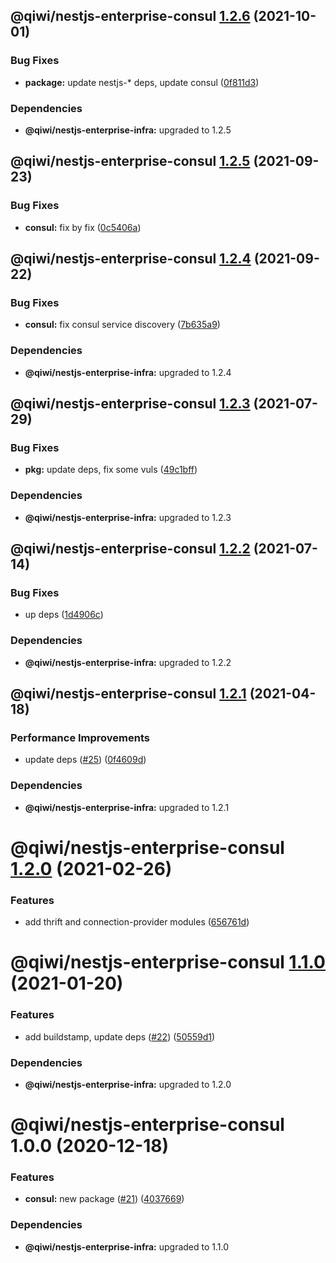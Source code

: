 ## @qiwi/nestjs-enterprise-consul [1.2.6](https://github.com/qiwi/nestjs-enterprise/compare/@qiwi/nestjs-enterprise-consul@1.2.5...@qiwi/nestjs-enterprise-consul@1.2.6) (2021-10-01)


### Bug Fixes

* **package:** update nestjs-* deps, update consul ([0f811d3](https://github.com/qiwi/nestjs-enterprise/commit/0f811d3e0a52dfb4726774aaf94dc7ba914b296d))





### Dependencies

* **@qiwi/nestjs-enterprise-infra:** upgraded to 1.2.5

## @qiwi/nestjs-enterprise-consul [1.2.5](https://github.com/qiwi/nestjs-enterprise/compare/@qiwi/nestjs-enterprise-consul@1.2.4...@qiwi/nestjs-enterprise-consul@1.2.5) (2021-09-23)


### Bug Fixes

* **consul:** fix by fix ([0c5406a](https://github.com/qiwi/nestjs-enterprise/commit/0c5406ada928f7834b517d3cfb79b4b439ccad0e))

## @qiwi/nestjs-enterprise-consul [1.2.4](https://github.com/qiwi/nestjs-enterprise/compare/@qiwi/nestjs-enterprise-consul@1.2.3...@qiwi/nestjs-enterprise-consul@1.2.4) (2021-09-22)


### Bug Fixes

* **consul:** fix consul service discovery ([7b635a9](https://github.com/qiwi/nestjs-enterprise/commit/7b635a9925358fe60de3af070e3b6f358595910c))





### Dependencies

* **@qiwi/nestjs-enterprise-infra:** upgraded to 1.2.4

## @qiwi/nestjs-enterprise-consul [1.2.3](https://github.com/qiwi/nestjs-enterprise/compare/@qiwi/nestjs-enterprise-consul@1.2.2...@qiwi/nestjs-enterprise-consul@1.2.3) (2021-07-29)


### Bug Fixes

* **pkg:** update deps, fix some vuls ([49c1bff](https://github.com/qiwi/nestjs-enterprise/commit/49c1bff99d37e3b95569e85e4210f164884b2ca2))





### Dependencies

* **@qiwi/nestjs-enterprise-infra:** upgraded to 1.2.3

## @qiwi/nestjs-enterprise-consul [1.2.2](https://github.com/qiwi/nestjs-enterprise/compare/@qiwi/nestjs-enterprise-consul@1.2.1...@qiwi/nestjs-enterprise-consul@1.2.2) (2021-07-14)


### Bug Fixes

* up deps ([1d4906c](https://github.com/qiwi/nestjs-enterprise/commit/1d4906c84e6858328220d2a27a3d29192d21fca8))





### Dependencies

* **@qiwi/nestjs-enterprise-infra:** upgraded to 1.2.2

## @qiwi/nestjs-enterprise-consul [1.2.1](https://github.com/qiwi/nestjs-enterprise/compare/@qiwi/nestjs-enterprise-consul@1.2.0...@qiwi/nestjs-enterprise-consul@1.2.1) (2021-04-18)


### Performance Improvements

* update deps ([#25](https://github.com/qiwi/nestjs-enterprise/issues/25)) ([0f4609d](https://github.com/qiwi/nestjs-enterprise/commit/0f4609d372deb4e5af1943c8505d03cb174356ae))





### Dependencies

* **@qiwi/nestjs-enterprise-infra:** upgraded to 1.2.1

# @qiwi/nestjs-enterprise-consul [1.2.0](https://github.com/qiwi/nestjs-enterprise/compare/@qiwi/nestjs-enterprise-consul@1.1.0...@qiwi/nestjs-enterprise-consul@1.2.0) (2021-02-26)


### Features

* add thrift and connection-provider modules ([656761d](https://github.com/qiwi/nestjs-enterprise/commit/656761d137aa5d1d93ae364ce489e2061e23e8bf))

# @qiwi/nestjs-enterprise-consul [1.1.0](https://github.com/qiwi/nestjs-enterprise/compare/@qiwi/nestjs-enterprise-consul@1.0.0...@qiwi/nestjs-enterprise-consul@1.1.0) (2021-01-20)


### Features

* add buildstamp, update deps ([#22](https://github.com/qiwi/nestjs-enterprise/issues/22)) ([50559d1](https://github.com/qiwi/nestjs-enterprise/commit/50559d13f269f19106e16d447f5813ebc5f3455c))





### Dependencies

* **@qiwi/nestjs-enterprise-infra:** upgraded to 1.2.0

# @qiwi/nestjs-enterprise-consul 1.0.0 (2020-12-18)


### Features

* **consul:** new package ([#21](https://github.com/qiwi/nestjs-enterprise/issues/21)) ([4037669](https://github.com/qiwi/nestjs-enterprise/commit/40376697a61ff39a9db08bc10b9f242c2b4fe7bf))





### Dependencies

* **@qiwi/nestjs-enterprise-infra:** upgraded to 1.1.0
